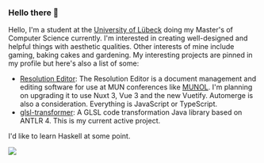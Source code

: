 ### Hello there 👋

Hello, I'm a student at the [University of Lübeck](https://www.uni-luebeck.de/universitaet/universitaet.html) doing my Master's of Computer Science currently. I'm interested in creating well-designed and helpful things with aesthetic qualities. Other interests of mine include gaming, baking cakes and gardening. My interesting projects are pinned in my profile but here's also a list of some:

- [Resolution Editor](https://resolution-editor.org/): The Resolution Editor is a document management and editing software for use at MUN conferences like [MUNOL](https://munol.org/). I'm planning on upgrading it to use Nuxt 3, Vue 3 and the new Vuetify. Automerge is also a consideration. Everything is JavaScript or TypeScript.
- [glsl-transformer](https://github.com/IrisShaders/glsl-transformer): A GLSL code transformation Java library based on ANTLR 4. This is my current active project.

I'd like to learn Haskell at some point.

![](https://github-readme-stats.vercel.app/api/top-langs/?username=douira&theme=github_dark&layout=compact)

<!--
**douira/douira** is a ✨ _special_ ✨ repository because its `README.md` (this file) appears on your GitHub profile.

Here are some ideas to get you started:

- 🔭 I’m currently working on ...
- 🌱 I’m currently learning ...
- 👯 I’m looking to collaborate on ...
- 🤔 I’m looking for help with ...
- 💬 Ask me about ...
- 📫 How to reach me: ...
- 😄 Pronouns: ...
- ⚡ Fun fact: ...
-->
